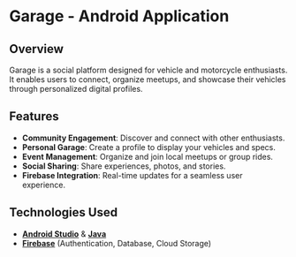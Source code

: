 # Garage - Android Application

## Overview
Garage is a social platform designed for vehicle and motorcycle enthusiasts. It enables users to connect, organize meetups, and showcase their vehicles through personalized digital profiles.

## Features
- **Community Engagement**: Discover and connect with other enthusiasts.
- **Personal Garage**: Create a profile to display your vehicles and specs.
- **Event Management**: Organize and join local meetups or group rides.
- **Social Sharing**: Share experiences, photos, and stories.
- **Firebase Integration**: Real-time updates for a seamless user experience.

## Technologies Used
- [**Android Studio**](https://developer.android.com/studio) & [**Java**](https://www.java.com)
- [**Firebase**](https://firebase.google.com) (Authentication, Database, Cloud Storage)